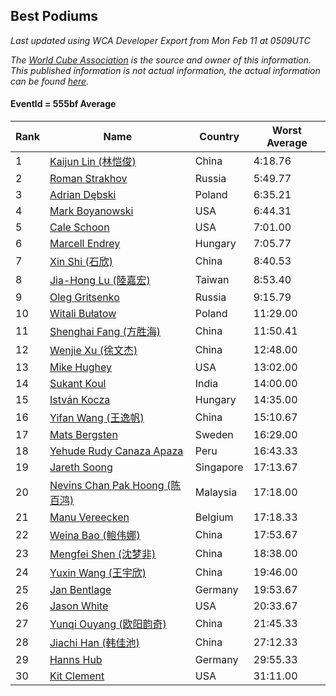 ## Best Podiums

*Last updated using WCA Developer Export from Mon Feb 11 at 0509UTC*

*The [World Cube Association](https://www.worldcubeassociation.org) is the source and owner of this information. This published information is not actual information, the actual information can be found [here](https://www.worldcubeassociation.org/results).*

#### EventId = 555bf Average

|Rank|Name|Country|Worst Average|  
|--|--|--|--|  
|1|[Kaijun Lin (林恺俊)](https://www.worldcubeassociation.org/persons/2013LINK01)|China|4:18.76|  
|2|[Roman Strakhov](https://www.worldcubeassociation.org/persons/2012STRA02)|Russia|5:49.77|  
|3|[Adrian Dębski](https://www.worldcubeassociation.org/persons/2017DEBS01)|Poland|6:35.21|  
|4|[Mark Boyanowski](https://www.worldcubeassociation.org/persons/2014BOYA01)|USA|6:44.31|  
|5|[Cale Schoon](https://www.worldcubeassociation.org/persons/2014SCHO02)|USA|7:01.00|  
|6|[Marcell Endrey](https://www.worldcubeassociation.org/persons/2007ENDR01)|Hungary|7:05.77|  
|7|[Xin Shi (石欣)](https://www.worldcubeassociation.org/persons/2010SHIX01)|China|8:40.53|  
|8|[Jia-Hong Lu (陸嘉宏)](https://www.worldcubeassociation.org/persons/2007LUJI01)|Taiwan|8:53.40|  
|9|[Oleg Gritsenko](https://www.worldcubeassociation.org/persons/2011GRIT01)|Russia|9:15.79|  
|10|[Witali Bułatow](https://www.worldcubeassociation.org/persons/2015BUAT01)|Poland|11:29.00|  
|11|[Shenghai Fang (方胜海)](https://www.worldcubeassociation.org/persons/2016FANG01)|China|11:50.41|  
|12|[Wenjie Xu (徐文杰)](https://www.worldcubeassociation.org/persons/2016XUWE02)|China|12:48.00|  
|13|[Mike Hughey](https://www.worldcubeassociation.org/persons/2007HUGH01)|USA|13:02.00|  
|14|[Sukant Koul](https://www.worldcubeassociation.org/persons/2014KOUL01)|India|14:00.00|  
|15|[István Kocza](https://www.worldcubeassociation.org/persons/2005KOCZ01)|Hungary|14:35.00|  
|16|[Yifan Wang (王逸帆)](https://www.worldcubeassociation.org/persons/2017WANY29)|China|15:10.67|  
|17|[Mats Bergsten](https://www.worldcubeassociation.org/persons/2008BERG04)|Sweden|16:29.00|  
|18|[Yehude Rudy Canaza Apaza](https://www.worldcubeassociation.org/persons/2013APAZ01)|Peru|16:43.33|  
|19|[Jareth Soong](https://www.worldcubeassociation.org/persons/2016SOON01)|Singapore|17:13.67|  
|20|[Nevins Chan Pak Hoong (陈百鸿)](https://www.worldcubeassociation.org/persons/2010CHAN20)|Malaysia|17:18.00|  
|21|[Manu Vereecken](https://www.worldcubeassociation.org/persons/2010VERE01)|Belgium|17:18.33|  
|22|[Weina Bao (鲍伟娜)](https://www.worldcubeassociation.org/persons/2015BAOW01)|China|17:53.67|  
|23|[Mengfei Shen (沈梦非)](https://www.worldcubeassociation.org/persons/2018SHEN07)|China|18:38.00|  
|24|[Yuxin Wang (王宇欣)](https://www.worldcubeassociation.org/persons/2009WANG62)|China|19:46.00|  
|25|[Jan Bentlage](https://www.worldcubeassociation.org/persons/2010BENT01)|Germany|19:53.67|  
|26|[Jason White](https://www.worldcubeassociation.org/persons/2016WHIT16)|USA|20:33.67|  
|27|[Yunqi Ouyang (欧阳韵奇)](https://www.worldcubeassociation.org/persons/2007YUNQ01)|China|21:45.33|  
|28|[Jiachi Han (韩佳池)](https://www.worldcubeassociation.org/persons/2014HANJ02)|China|27:12.33|  
|29|[Hanns Hub](https://www.worldcubeassociation.org/persons/2013HUBH01)|Germany|29:55.33|  
|30|[Kit Clement](https://www.worldcubeassociation.org/persons/2008CLEM01)|USA|31:11.00|  
